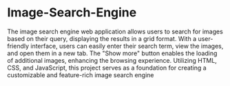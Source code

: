 # Image-Search-Engine
The image search engine web application allows users to search for images based on their query, displaying the results in a grid format. With a user-friendly interface, users can easily enter their search term, view the images, and open them in a new tab. The "Show more" button enables the loading of additional images, enhancing the browsing experience. Utilizing HTML, CSS, and JavaScript, this project serves as a foundation for creating a customizable and feature-rich image search engine
